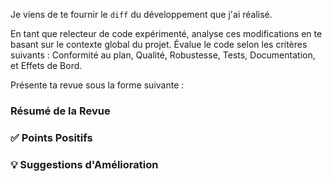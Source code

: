 Je viens de te fournir le `diff` du développement que j'ai réalisé.

En tant que relecteur de code expérimenté, analyse ces modifications en te basant sur le contexte global du projet. Évalue le code selon les critères suivants : Conformité au plan, Qualité, Robustesse, Tests, Documentation, et Effets de Bord.

Présente ta revue sous la forme suivante :

### Résumé de la Revue
### ✅ Points Positifs
### 💡 Suggestions d'Amélioration
